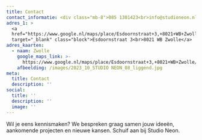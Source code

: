 ```yaml
---
title: Contact
contact_informatie: <div class="mb-8">085 1301423<br>info@studioneon.nl</div>
adres_1: >
  <a
  href="https://www.google.nl/maps/place/Esdoornstraat+3,+8021+WB+Zwolle/@52.5206959,6.0916264,17z/data=!3m1!4b1!4m5!3m4!1s0x47c7df3722b114ff:0x94d2dcff2f7bf0ea!8m2!3d52.5206959!4d6.0938151"
  target="_blank" class="block">Esdoornstraat 3<br>8021 WB Zwolle</a>
adres_kaarten:
  - naam: Zwolle
    google_maps_link: >-
      https://www.google.nl/maps/place/Esdoornstraat+3,+8021+WB+Zwolle/@52.5206959,6.0916264,17z/data=!3m1!4b1!4m5!3m4!1s0x47c7df3722b114ff:0x94d2dcff2f7bf0ea!8m2!3d52.5206959!4d6.0938151
    afbeelding: /images/2023_10_STUDIO NEON_08_liggend.jpg
meta:
  title: Contact
  description: ''
social:
  title: ''
  description: ''
  image: ''
---
```


Wil je eens kennismaken? We bespreken graag samen jouw ideeën, aankomende projecten en nieuwe kansen. Schuif aan bij Studio Neon.
